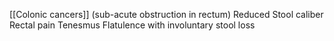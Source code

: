 [[Colonic cancers]] (sub-acute obstruction in rectum)
	Reduced Stool caliber
	Rectal pain
	Tenesmus
	Flatulence with involuntary stool loss